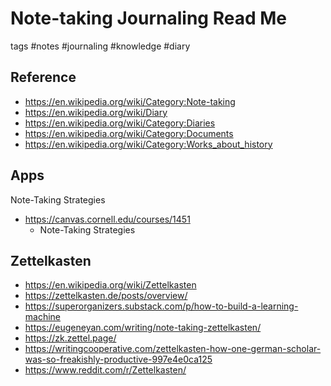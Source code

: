 # Note-taking Journaling Read Me

tags #notes #journaling #knowledge #diary

## Reference

* https://en.wikipedia.org/wiki/Category:Note-taking
* https://en.wikipedia.org/wiki/Diary
* https://en.wikipedia.org/wiki/Category:Diaries
* https://en.wikipedia.org/wiki/Category:Documents
* https://en.wikipedia.org/wiki/Category:Works_about_history

## Apps

Note-Taking Strategies
* https://canvas.cornell.edu/courses/1451
  * Note-Taking Strategies

## Zettelkasten

* https://en.wikipedia.org/wiki/Zettelkasten
* https://zettelkasten.de/posts/overview/
* https://superorganizers.substack.com/p/how-to-build-a-learning-machine
* https://eugeneyan.com/writing/note-taking-zettelkasten/
* https://zk.zettel.page/
* https://writingcooperative.com/zettelkasten-how-one-german-scholar-was-so-freakishly-productive-997e4e0ca125
* https://www.reddit.com/r/Zettelkasten/

